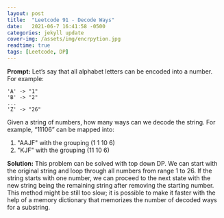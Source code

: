 ```yaml
---
layout: post
title:  "Leetcode 91 - Decode Ways"
date:   2021-06-7 16:41:58 -0500
categories: jekyll update
cover-img: /assets/img/encrpytion.jpg
readtime: true
tags: [Leetcode, DP]
---
```

**Prompt:** Let’s say that all alphabet letters can be encoded into a number. For example:

~~~
'A' -> "1"
'B' -> "2"
...
'Z' -> "26"
~~~

Given a string of numbers, how many ways can we decode the string. For example, “11106” can be mapped into:

1. "AAJF" with the grouping (1 1 10 6)
2. "KJF" with the grouping (11 10 6)

**Solution:** This problem can be solved with top down DP. We can start with the original string and loop through all numbers from range 1 to 26. If the string starts with one number, we can proceed to the next state with the new string being the remaining string after removing the starting number. This method might be still too slow; it is possible to make it faster with the help of a memory dictionary that memorizes the number of decoded ways for a substring.
 
 
 
